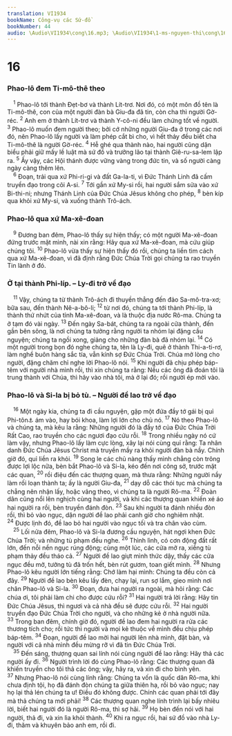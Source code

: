 ```yaml
---
translation: VI1934
bookName: Công-vụ các Sứ-đồ 
bookNumber: 44
audio: \Audio\VI1934\cong\16.mp3; \Audio\VI1934\1-ms-nguyen-thi\cong\16.mp3; \Audio\VI1934\2-ms-david-dong\cong\16.mp3
---
```


<div class="title"><h1>16</h1><h3>Phao-lô đem Ti-mô-thê theo</h3></div>
<span class="verse cong_16_1"> <sup>1</sup> Phao-lô tới thành Đẹt-bơ và thành Lít-trơ. Nơi đó, có một môn đồ tên là Ti-mô-thê, con của một người đàn bà Giu-đa đã tin, còn cha thì người Gờ-réc. </span>
<span class="verse cong_16_2"><sup>2</sup> Anh em ở thành Lít-trơ và thành Y-cô-ni đều làm chứng tốt về người. </span>
<span class="verse cong_16_3"><sup>3</sup> Phao-lô muốn đem người theo; bởi cớ những người Giu-đa ở trong các nơi đó, nên Phao-lô lấy người và làm phép cắt bì cho, vì hết thảy đều biết cha Ti-mô-thê là người Gờ-réc. </span>
<span class="verse cong_16_4"><sup>4</sup> Hễ ghé qua thành nào, hai người cũng dặn biểu phải giữ mấy lề luật mà sứ đồ và trưởng lão tại thành Giê-ru-sa-lem lập ra. </span>
<span class="verse cong_16_5"><sup>5</sup> Ấy vậy, các Hội thánh được vững vàng trong đức tin, và số người càng ngày càng thêm lên. <br/></span>
<span class="verse cong_16_6"> <sup>6</sup> Đoạn, trải qua xứ Phi-ri-gi và đất Ga-la-ti, vì Đức Thánh Linh đã cấm truyền đạo trong cõi A-si. </span>
<span class="verse cong_16_7"><sup>7</sup> Tới gần xứ My-si rồi, hai người sắm sửa vào xứ Bi-thi-ni; nhưng Thánh Linh của Đức Chúa Jêsus không cho phép, </span>
<span class="verse cong_16_8"><sup>8</sup> bèn kíp qua khỏi xứ My-si, và xuống thành Trô-ách. <br/></span>
<div class="title"><h3>Phao-lô qua xứ Ma-xê-đoan</h3></div>
<span class="verse cong_16_9"> <sup>9</sup> Đương ban đêm, Phao-lô thấy sự hiện thấy; có một người Ma-xê-đoan đứng trước mặt mình, nài xin rằng: Hãy qua xứ Ma-xê-đoan, mà cứu giúp chúng tôi. </span>
<span class="verse cong_16_10"><sup>10</sup> Phao-lô vừa thấy sự hiện thấy đó rồi, chúng ta liền tìm cách qua xứ Ma-xê-đoan, vì đã định rằng Đức Chúa Trời gọi chúng ta rao truyền Tin lành ở đó. <br/></span>
<div class="title"><h3>Ở tại thành Phi-líp. – Ly-đi trở về đạo</h3></div>
<span class="verse cong_16_11"> <sup>11</sup> Vậy, chúng ta từ thành Trô-ách đi thuyền thẳng đến đảo Sa-mô-tra-xơ; bữa sau, đến thành Nê-a-bô-li; </span>
<span class="verse cong_16_12"><sup>12</sup> từ nơi đó, chúng ta tới thành Phi-líp, là thành thứ nhứt của tỉnh Ma-xê-đoan, và là thuộc địa nước Rô-ma. Chúng ta ở tạm đó vài ngày. </span>
<span class="verse cong_16_13"><sup>13</sup> Đến ngày Sa-bát, chúng ta ra ngoài cửa thành, đến gần bên sông, là nơi chúng ta tưởng rằng người ta nhóm lại đặng cầu nguyện; chúng ta ngồi xong, giảng cho những đàn bà đã nhóm lại. </span>
<span class="verse cong_16_14"><sup>14</sup> Có một người trong bọn đó nghe chúng ta, tên là Ly-đi, quê ở thành Thi-a-ti-rơ, làm nghề buôn hàng sắc tía, vẫn kính sợ Đức Chúa Trời. Chúa mở lòng cho người, đặng chăm chỉ nghe lời Phao-lô nói. </span>
<span class="verse cong_16_15"><sup>15</sup> Khi người đã chịu phép báp-têm với người nhà mình rồi, thì xin chúng ta rằng: Nếu các ông đã đoán tôi là trung thành với Chúa, thì hãy vào nhà tôi, mà ở lại đó; rồi người ép mời vào. <br/></span>
<div class="title"><h3>Phao-lô và Si-la bị bỏ tù. – Người đề lao trở về đạo</h3></div>
<span class="verse cong_16_16"> <sup>16</sup> Một ngày kia, chúng ta đi cầu nguyện, gặp một đứa đầy tớ gái bị quỉ Phi-tôn<a data-toggle="tooltip" data-placement="bottom" title="Phi-tôn tức là ma quỉ hay bói khoa">⚓</a> ám vào, hay bói khoa, làm lợi lớn cho chủ nó. </span>
<span class="verse cong_16_17"><sup>17</sup> Nó theo Phao-lô và chúng ta, mà kêu la rằng: Những người đó là đầy tớ của Đức Chúa Trời Rất Cao, rao truyền cho các ngươi đạo cứu rỗi. </span>
<span class="verse cong_16_18"><sup>18</sup> Trong nhiều ngày nó cứ làm vậy, nhưng Phao-lô lấy làm cực lòng, xây lại nói cùng quỉ rằng: Ta nhân danh Đức Chúa Jêsus Christ mà truyền mầy ra khỏi người đàn bà nầy. Chính giờ đó, quỉ liền ra khỏi. </span>
<span class="verse cong_16_19"><sup>19</sup> Song le các chủ nàng thấy mình chẳng còn trông được lợi lộc nữa, bèn bắt Phao-lô và Si-la, kéo đến nơi công sở, trước mặt các quan, </span>
<span class="verse cong_16_20"><sup>20</sup> rồi điệu đến các thượng quan, mà thưa rằng: Những người nầy làm rối loạn thành ta; ấy là người Giu-đa, </span>
<span class="verse cong_16_21"><sup>21</sup> dạy dỗ các thói tục mà chúng ta chẳng nên nhận lấy, hoặc vâng theo, vì chúng ta là người Rô-ma. </span>
<span class="verse cong_16_22"><sup>22</sup> Đoàn dân cũng nổi lên nghịch cùng hai người, và khi các thượng quan khiến xé áo hai người ra rồi, bèn truyền đánh đòn. </span>
<span class="verse cong_16_23"><sup>23</sup> Sau khi người ta đánh nhiều đòn rồi, thì bỏ vào ngục, dặn người đề lao phải canh giờ cho nghiêm nhặt. </span>
<span class="verse cong_16_24"><sup>24</sup> Được lịnh đó, đề lao bỏ hai người vào ngục tối và tra chân vào cùm. <br/></span>
<span class="verse cong_16_25"> <sup>25</sup> Lối nửa đêm, Phao-lô và Si-la đương cầu nguyện, hát ngợi khen Đức Chúa Trời; và những tù phạm đều nghe. </span>
<span class="verse cong_16_26"><sup>26</sup> Thình lình, có cơn động đất rất lớn, đến nỗi nền ngục rúng động; cùng một lúc, các cửa mở ra, xiềng tù phạm thảy đều tháo cả. </span>
<span class="verse cong_16_27"><sup>27</sup> Người đề lao giựt mình thức dậy, thấy các cửa ngục đều mở, tưởng tù đã trốn hết, bèn rút gươm, toan giết mình. </span>
<span class="verse cong_16_28"><sup>28</sup> Nhưng Phao-lô kêu người lớn tiếng rằng: Chớ làm hại mình: Chúng ta đều còn cả đây. </span>
<span class="verse cong_16_29"><sup>29</sup> Người đề lao bèn kêu lấy đèn, chạy lại, run sợ lắm, gieo mình nơi chân Phao-lô và Si-la. </span>
<span class="verse cong_16_30"><sup>30</sup> Đoạn, đưa hai người ra ngoài, mà hỏi rằng: Các chúa ơi, tôi phải làm chi cho được cứu rỗi? </span>
<span class="verse cong_16_31"><sup>31</sup> Hai người trả lời rằng: Hãy tin Đức Chúa Jêsus, thì ngươi và cả nhà đều sẽ được cứu rỗi. </span>
<span class="verse cong_16_32"><sup>32</sup> Hai người truyền đạo Đức Chúa Trời cho người, và cho những kẻ ở nhà người nữa. </span>
<span class="verse cong_16_33"><sup>33</sup> Trong ban đêm, chính giờ đó, người đề lao đem hai người ra rửa các thương tích cho; rồi tức thì người và mọi kẻ thuộc về mình đều chịu phép báp-têm. </span>
<span class="verse cong_16_34"><sup>34</sup> Đoạn, người đề lao mời hai người lên nhà mình, đặt bàn, và người với cả nhà mình đều mừng rỡ vì đã tin Đức Chúa Trời. <br/></span>
<span class="verse cong_16_35"> <sup>35</sup> Đến sáng, thượng quan sai lính nói cùng người đề lao rằng: Hãy thả các người ấy đi. </span>
<span class="verse cong_16_36"><sup>36</sup> Người trình lời đó cùng Phao-lô rằng: Các thượng quan đã khiến truyền cho tôi thả các ông; vậy, hãy ra, và xin đi cho bình yên. </span>
<span class="verse cong_16_37"><sup>37</sup> Nhưng Phao-lô nói cùng lính rằng: Chúng ta vốn là quốc dân Rô-ma, khi chưa định tội, họ đã đánh đòn chúng ta giữa thiên hạ, rồi bỏ vào ngục; nay họ lại thả lén chúng ta ư! Điều đó không được. Chính các quan phải tới đây mà thả chúng ta mới phải! </span>
<span class="verse cong_16_38"><sup>38</sup> Các thượng quan nghe lính trình lại bấy nhiêu lời, biết hai người đó là người Rô-ma, thì sợ hãi. </span>
<span class="verse cong_16_39"><sup>39</sup> Họ bèn đến nói với hai người, thả đi, và xin lìa khỏi thành. </span>
<span class="verse cong_16_40"><sup>40</sup> Khi ra ngục rồi, hai sứ đồ vào nhà Ly-đi, thăm và khuyên bảo anh em, rồi đi. <br/></span>
